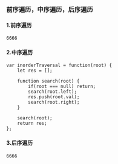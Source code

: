 ### 前序遍历，中序遍历，后序遍历
#### 1.前序遍历
```javascrtip
6666
```
#### 2.中序遍历
```javascrtip
var inorderTraversal = function(root) {
    let res = [];

    function search(root) {
        if(root === null) return;
        search(root.left);
        res.push(root.val);
        search(root.right);
    }

    search(root);
    return res;
};
```
#### 3.后序遍历
```javascrtip
6666
```
